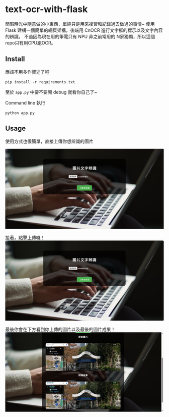# text-ocr-with-flask

閒暇時光中隨意做的小東西，單純只是用來複習和紀錄過去做過的事情~
使用 Flask 建構一個簡單的網頁架構，後端用 CnOCR 進行文字框的標示以及文字內容的辨識。
不過因為現在用的筆電只有 NPU 非之前常用的 N家獨顯，所以這個repo只有用CPU跑OCR。

## Install
應該不用多作贅述了吧
```
pip install -r requirements.txt
```

至於 `app.py` 中要不要開 debug 就看你自己了~

Command line 執行
```
python app.py
```


## Usage

使用方式也很簡單，直接上傳你想辨識的圖片

![Homepage](img/homepage.png)

接著，點擊上傳囉！
![upload_img](img/upload_img.png)

最後你會在下方看到你上傳的圖片以及最後的圖片成果！
![result](img/result.png)



